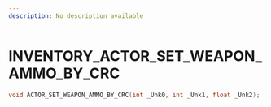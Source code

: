 ```yaml
---
description: No description available 
---
```


# INVENTORY\_ACTOR_SET_WEAPON_AMMO_BY_CRC

```cpp
void ACTOR_SET_WEAPON_AMMO_BY_CRC(int _Unk0, int _Unk1, float _Unk2);
```